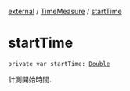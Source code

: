 [external](../index.md) / [TimeMeasure](index.md) / [startTime](./start-time.md)

# startTime

`private var startTime: `[`Double`](https://kotlinlang.org/api/latest/jvm/stdlib/kotlin/-double/index.html)

計測開始時間.

